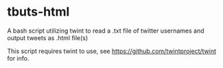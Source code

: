 # tbuts-html
 A bash script utilizing twint to read a .txt file of twitter usernames and output tweets as .html file(s)
 
 This script requires twint to use, see https://github.com/twintproject/twint for info.
